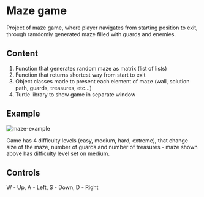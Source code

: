 # Maze game
Project of maze game, where player navigates from starting position to exit, through ramdomly generated maze filled with guards and enemies.

## Content
1. Function that generates random maze as matrix (list of lists)
2. Function that returns shortest way from start to exit
3. Object classes made to present each element of maze (wall, solution path, guards, treasures, etc...)
4. Turtle library to show game in separate window

## Example
![maze-example](https://user-images.githubusercontent.com/123515299/215509446-85b5bdd6-9ede-4a51-a06f-03429e660ef3.png)

Game has 4 difficulty levels (easy, medium, hard, extreme), that change size of the maze, number of guards and number of treasures - maze shown above has difficulty level set on medium.

## Controls
W - Up, A - Left, S - Down, D - Right

